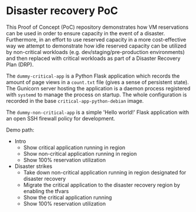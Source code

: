 # Disaster recovery PoC

This Proof of Concept (PoC) repository demonstrates how VM reservations can be used in order to ensure capacity in the event of a disaster. Furthermore, in an effort to use reserved capacity in a more cost-effective way we attempt to demonstrate how idle reserved capacity can be utilized by non-critical workloads (e.g. dev/staging/pre-production environments) and then replaced with critical workloads as part of a Disaster Recovery Plan (DRP).

The `dummy-critical-app` is a Python Flask application which records the amount of page views in a `count.txt` file (gives a sense of persistent state). The Gunicorn server hosting the application is a daemon process registered with `systemd` to manage the process on startup. The whole configuration is recorded in the base `critical-app-python-debian` image.

The `dummy-non-critical-app` is a simple 'Hello world!' Flask application with an open SSH firewall policy for development.



<!-- Use a number of views counter flask app and then when a disaster occurs don't lose the number of views when recovering - good case study -->

<!-- TODO: Create mechanism/python script to remove non-critical workload (look at tag) with the same machine type from one region and replace it with the workload critical workload of another region  -->

<!-- Theres two things to look into here: what happens with the state? How to ensure that we can maintain a similar state e.g. similar view count without loosing too much? -> turboreplication every n hours? Other question is the automation of moving critical from one region, and replacing non-critical in the other region -->

Demo path:
- Intro
    - Show critical application running in region
    - Show non-critical application running in region
    - Show 100% reservation utilization
- Disaster strikes
    - Take down non-critical application running in region designated for disaster recovery
    - Migrate the critical application to the disaster recovery region by enabling the tfvars
    - Show the critical application running
    - Show 100% reservation utilization
